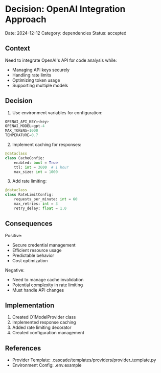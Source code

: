 # Decision: OpenAI Integration Approach
Date: 2024-12-12
Category: dependencies
Status: accepted

## Context
Need to integrate OpenAI's API for code analysis while:
- Managing API keys securely
- Handling rate limits
- Optimizing token usage
- Supporting multiple models

## Decision
1. Use environment variables for configuration:
```python
OPENAI_API_KEY=<key>
OPENAI_MODEL=gpt-4
MAX_TOKENS=1000
TEMPERATURE=0.7
```

2. Implement caching for responses:
```python
@dataclass
class CacheConfig:
    enabled: bool = True
    ttl: int = 3600  # 1 hour
    max_size: int = 1000
```

3. Add rate limiting:
```python
@dataclass
class RateLimitConfig:
    requests_per_minute: int = 60
    max_retries: int = 3
    retry_delay: float = 1.0
```

## Consequences
Positive:
- Secure credential management
- Efficient resource usage
- Predictable behavior
- Cost optimization

Negative:
- Need to manage cache invalidation
- Potential complexity in rate limiting
- Must handle API changes

## Implementation
1. Created O1ModelProvider class
2. Implemented response caching
3. Added rate limiting decorator
4. Created configuration management

## References
- Provider Template: .cascade/templates/providers/provider_template.py
- Environment Config: .env.example
